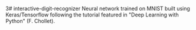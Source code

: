 3# interactive-digit-recognizer
Neural network trained on MNIST built using Keras/Tensorflow following the tutorial featured in "Deep Learning with Python" (F. Chollet).
